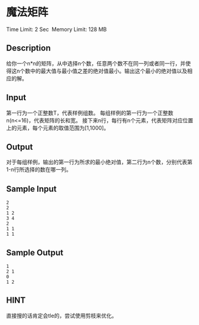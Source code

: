 # 魔法矩阵
Time Limit: 2 Sec  Memory Limit: 128 MB


## Description
给你一个n*n的矩阵，从中选择n个数，任意两个数不在同一列或者同一行，并使得这n个数中的最大值与最小值之差的绝对值最小。输出这个最小的绝对值以及相应的解。


## Input
第一行为一个正整数T，代表样例组数。
每组样例的第一行为一个正整数n(n<=16)，代表矩阵的长和宽。
接下来n行，每行有n个元素，代表矩阵对应位置上的元素，每个元素的取值范围为[1,1000]。


## Output
对于每组样例，输出的第一行为所求的最小绝对值，第二行为n个数，分别代表第1-n行所选择的数在哪一列。


## Sample Input
```
2
2
1 2
3 4
2
1 1
1 1
```
## Sample Output
```
1
2 1
0
1 2
```

## HINT
直接搜的话肯定会tle的，尝试使用剪枝来优化。